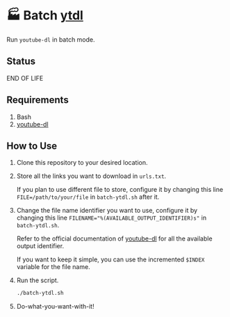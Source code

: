 # 🏭 Batch [ytdl](https://github.com/ytdl-org/youtube-dl)

Run `youtube-dl` in batch mode.

## Status

END OF LIFE

## Requirements

1. Bash
2. [youtube-dl](https://github.com/ytdl-org/youtube-dl)

## How to Use

1. Clone this repository to your desired location.
2. Store all the links you want to download in `urls.txt`.

   If you plan to use different file to store, configure it by changing this line `FILE=/path/to/your/file` in `batch-ytdl.sh` after it.

3. Change the file name identifier you want to use, configure it by changing this line `FILENAME="%(AVAILABLE_OUTPUT_IDENTIFIER)s"` in `batch-ytdl.sh`.

   Refer to the official documentation of [youtube-dl](https://github.com/ytdl-org/youtube-dl#output-template) for all the available output identifier.

   If you want to keep it simple, you can use the incremented `$INDEX` variable for the file name.

4. Run the script.
   ```bash
   ./batch-ytdl.sh
   ```
5. Do-what-you-want-with-it!
